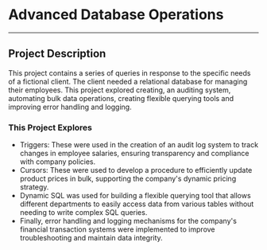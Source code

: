 # Advanced Database Operations
--------------

## Project Description
This project contains a series of queries in response to the specific needs of a fictional client. The client needed a relational database for managing their employees. This project explored creating, an auditing system, automating bulk data operations, creating flexible querying tools and improving error handling and logging.

### This Project Explores
- Triggers: These were used in the creation of an audit log system to track changes in employee salaries, ensuring transparency and compliance with company policies.
- Cursors: These were used to develop a procedure to efficiently update product prices in bulk, supporting the company's dynamic pricing strategy.
- Dynamic SQL was used for building a flexible querying tool that allows different departments to easily access data from various tables without needing to write complex SQL queries.
- Finally, error handling and logging mechanisms for the company's financial transaction systems were implemented to improve troubleshooting and maintain data integrity.

